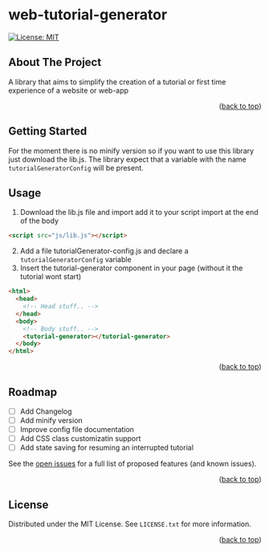 # web-tutorial-generator
<!-- Improved compatibility of back to top link: See: https://github.com/othneildrew/Best-README-Template/pull/73 -->
<a name="readme-top"></a>
[![License: MIT](https://img.shields.io/badge/License-MIT-green.svg)](https://opensource.org/licenses/MIT)


<!-- TABLE OF CONTENTS -->


<!-- ABOUT THE PROJECT -->
## About The Project

A library that aims to simplify the creation of a tutorial or first time experience of a website or web-app

<p align="right">(<a href="#readme-top">back to top</a>)</p>



<!-- GETTING STARTED -->
## Getting Started

For the moment there is no minify version so if you want to use this library just download the lib.js.
The library expect that a variable with the name ```tutorialGeneratorConfig``` will be present.

<!-- USAGE EXAMPLES -->
## Usage

1. Download the lib.js file and import add it to your script import at the end of the body
```html
<script src="js/lib.js"></script>
```
2. Add a file tutorialGenerator-config.js and declare a ```tutorialGeneratorConfig``` variable
3. Insert the tutorial-generator component in your page (without it the tutorial wont start)
```html
<html>
  <head>
    <!-- Head stuff.. -->
  </head>
  <body>
    <!-- Body stuff.. -->
    <tutorial-generator></tutorial-generator>
  </body>
</html>
```

<p align="right">(<a href="#readme-top">back to top</a>)</p>



<!-- ROADMAP -->
## Roadmap

- [ ] Add Changelog
- [ ] Add minify version
- [ ] Improve config file documentation
- [ ] Add CSS class customizatin support
- [ ] Add state saving for resuming an interrupted tutorial

See the [open issues](https://github.com/jincio92/web-tutorial-generator/issues) for a full list of proposed features (and known issues).

<p align="right">(<a href="#readme-top">back to top</a>)</p>


<!-- LICENSE -->
## License

Distributed under the MIT License. See `LICENSE.txt` for more information.

<p align="right">(<a href="#readme-top">back to top</a>)</p>

